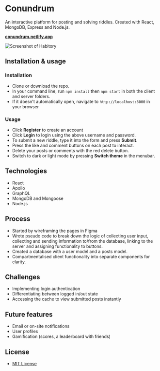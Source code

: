 # Conundrum
An interactive platform for posting and solving riddles. Created with React, MongoDB, Express and Node.js.

**[conundrum.netlify.app](https://conundrum.netlify.app)**

![Screenshot of Habitory](https://i.imgur.com/0qOc6R3.png)


## Installation & usage
### Installation
- Clone or download the repo.
- In your command line, run `npm install` then `npm start` in both the client and server folders.
- If it doesn't automatically open, navigate to `http://localhost:3000` in your browser

### Usage
- Click **Register** to create an account
- Click **Login** to login using the above username and password.
- To submit a new riddle, type it into the form and press **Submit**.
- Press the like and comment buttons on each post to interact.
- Delete your posts or comments with the red delete button.
- Switch to dark or light mode by pressing **Switch theme** in the menubar.

## Technologies
- React
- Apollo
- GraphQL
- MongoDB and Mongoose
- Node.js

## Process
- Started by wireframing the pages in Figma
- Wrote pseudo code to break down the logic of collecting user input, collecting and sending information to/from the database, linking to the server and assigning functionality to buttons.
- Created a database with a user model and a posts model.
- Compartmentalised client functionality into separate components for clarity.

## Challenges
- Implementing login authentication
- Differentiating between logged in/out state
- Accessing the cache to view submitted posts instantly

## Future features
- Email or on-site notifications
- User profiles
- Gamification (scores, a leaderboard with friends)

## License
- [MIT License](https://opensource.org/licenses/mit-license.php)
